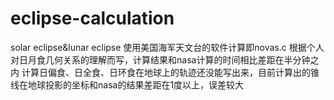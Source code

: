 # eclipse-calculation
solar eclipse&amp;lunar eclipse
使用美国海军天文台的软件计算即novas.c
根据个人对日月食几何关系的理解而写，计算结果和nasa计算的时间相比差距在半分钟之内
计算日偏食、日全食、日环食在地球上的轨迹还没能写出来，目前计算出的锥线在地球投影的坐标和nasa的结果差距在1度以上，误差较大
